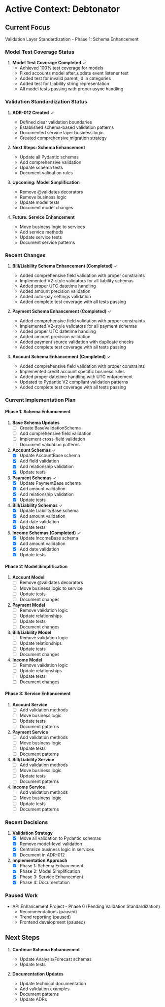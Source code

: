 # Active Context: Debtonator

## Current Focus
Validation Layer Standardization - Phase 1: Schema Enhancement

### Model Test Coverage Status
1. **Model Test Coverage Completed** ✓
   - Achieved 100% test coverage for models
   - Fixed accounts model after_update event listener test
   - Added test for invalid parent_id in categories
   - Added test for Liability string representation
   - All model tests passing with proper async handling

### Validation Standardization Status
1. **ADR-012 Created** ✓
   - Defined clear validation boundaries
   - Established schema-based validation patterns
   - Documented service layer business logic
   - Created comprehensive migration strategy

2. **Next Steps: Schema Enhancement**
   - Update all Pydantic schemas
   - Add comprehensive validation
   - Update schema tests
   - Document validation rules

3. **Upcoming: Model Simplification**
   - Remove @validates decorators
   - Remove business logic
   - Update model tests
   - Document model changes

4. **Future: Service Enhancement**
   - Move business logic to services
   - Add service methods
   - Update service tests
   - Document service patterns

### Recent Changes
1. **Bill/Liability Schema Enhancement (Completed)** ✓
   - Added comprehensive field validation with proper constraints
   - Implemented V2-style validators for all liability schemas
   - Added proper UTC datetime handling
   - Added amount precision validation
   - Added auto-pay settings validation
   - Added complete test coverage with all tests passing

2. **Payment Schema Enhancement (Completed)** ✓
   - Added comprehensive field validation with proper constraints
   - Implemented V2-style validators for all payment schemas
   - Added proper UTC datetime handling
   - Added amount precision validation
   - Added payment source validation with duplicate checks
   - Added complete test coverage with all tests passing

3. **Account Schema Enhancement (Completed)** ✓
   - Added comprehensive field validation with proper constraints
   - Implemented credit account specific business rules
   - Added proper datetime handling with UTC enforcement
   - Updated to Pydantic V2 compliant validation patterns
   - Added complete test coverage with all tests passing

### Current Implementation Plan

#### Phase 1: Schema Enhancement
1. **Base Schema Updates**
   - [ ] Create BaseValidationSchema
   - [ ] Add comprehensive field validation
   - [ ] Implement cross-field validation
   - [ ] Document validation patterns

2. **Account Schemas** ✓
   - [x] Update AccountBase schema
   - [x] Add field validation
   - [x] Add relationship validation
   - [x] Update tests

3. **Payment Schemas** ✓
   - [x] Update PaymentBase schema
   - [x] Add amount validation
   - [x] Add relationship validation
   - [x] Update tests

4. **Bill/Liability Schemas** ✓
   - [x] Update LiabilityBase schema
   - [x] Add amount validation
   - [x] Add date validation
   - [x] Update tests

5. **Income Schemas (Completed)** ✓
   - [x] Update IncomeBase schema
   - [x] Add amount validation
   - [x] Add date validation
   - [x] Update tests

#### Phase 2: Model Simplification
1. **Account Model**
   - [ ] Remove @validates decorators
   - [ ] Move business logic to service
   - [ ] Update tests
   - [ ] Document changes

2. **Payment Model**
   - [ ] Remove validation logic
   - [ ] Update relationships
   - [ ] Update tests
   - [ ] Document changes

3. **Bill/Liability Model**
   - [ ] Remove validation logic
   - [ ] Update relationships
   - [ ] Update tests
   - [ ] Document changes

4. **Income Model**
   - [ ] Remove validation logic
   - [ ] Update relationships
   - [ ] Update tests
   - [ ] Document changes

#### Phase 3: Service Enhancement
1. **Account Service**
   - [ ] Add validation methods
   - [ ] Move business logic
   - [ ] Update tests
   - [ ] Document patterns

2. **Payment Service**
   - [ ] Add validation methods
   - [ ] Move business logic
   - [ ] Update tests
   - [ ] Document patterns

3. **Bill/Liability Service**
   - [ ] Add validation methods
   - [ ] Move business logic
   - [ ] Update tests
   - [ ] Document patterns

4. **Income Service**
   - [ ] Add validation methods
   - [ ] Move business logic
   - [ ] Update tests
   - [ ] Document patterns

### Recent Decisions
1. **Validation Strategy**
   - [x] Move all validation to Pydantic schemas
   - [x] Remove model-level validation
   - [x] Centralize business logic in services
   - [x] Document in ADR-012

2. **Implementation Approach**
   - [x] Phase 1: Schema Enhancement
   - [x] Phase 2: Model Simplification
   - [x] Phase 3: Service Enhancement
   - [x] Phase 4: Documentation

### Paused Work
- API Enhancement Project - Phase 6 (Pending Validation Standardization)
  - Recommendations (paused)
  - Trend reporting (paused)
  - Frontend development (paused)

## Next Steps
1. **Continue Schema Enhancement**
   - Update Analysis/Forecast schemas
   - Update tests

2. **Documentation Updates**
   - Update technical documentation
   - Add validation examples
   - Document patterns
   - Update ADRs
